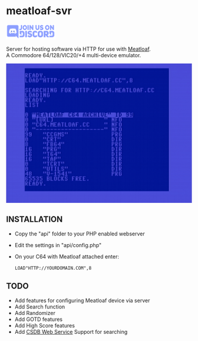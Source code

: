 # meatloaf-svr

[![discord chat](docs/discord.sm.png)](https://discord.gg/FwJUe8kQpS)

Server for hosting software via HTTP for use with [Meatloaf](https://github.com/idolpx/meatloaf).<br/>
A Commodore 64/128/VIC20/+4 multi-device emulator.<br/>

![LOAD_HTTP](docs/meatloaf64-svr.png)

## INSTALLATION

* Copy the "api" folder to your PHP enabled webserver
* Edit the settings in "api/config.php"
* On your C64  with Meatloaf attached enter:
  
  ``` CBMDOS
  LOAD"HTTP://YOURDOMAIN.COM",8 
  ```

## TODO

* Add features for configuring Meatloaf device via server
* Add Search function
* Add Randomizer
* Add GOTD features
* Add High Score features
* Add [CSDB Web Service](https://csdb.dk/webservice/) Support for searching
  